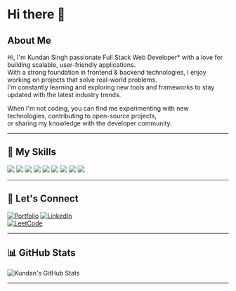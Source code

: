 # Hi there 👋

## About Me

Hi, I'm Kundan Singh passionate Full Stack Web Developer* with a love for building scalable, user-friendly applications.  
With a strong foundation in frontend & backend technologies, I enjoy working on projects that solve real-world problems.  
I'm constantly learning and exploring new tools and frameworks to stay updated with the latest industry trends.

When I'm not coding, you can find me experimenting with new technologies, contributing to open-source projects,  
or sharing my knowledge with the developer community.

---

## 🔧 My Skills

<p>
  <img src="https://img.shields.io/badge/Java-007396?logo=java&logoColor=white" />
  <img src="https://img.shields.io/badge/Spring_Boot-6DB33F?logo=spring-boot&logoColor=white" />
  <img src="https://img.shields.io/badge/Hibernate-59666C?logo=hibernate&logoColor=white" />
  <img src="https://img.shields.io/badge/SQL-4479A1?logo=mysql&logoColor=white" />
  <img src="https://img.shields.io/badge/MySQL-4479A1?logo=mysql&logoColor=white" />
  <img src="https://img.shields.io/badge/AWS-232F3E?logo=amazon-aws&logoColor=white" />
  <img src="https://img.shields.io/badge/JavaScript-F7DF1E?logo=javascript&logoColor=black" />
  <img src="https://img.shields.io/badge/CSS3-1572B6?logo=css3&logoColor=white" />
  <img src="https://img.shields.io/badge/HTML5-E34F26?logo=html5&logoColor=white" />
</p>

---

## 🔗 Let's Connect

[![Portfolio](https://img.shields.io/badge/Portfolio-000?style=flat&logo=google-chrome&logoColor=white)]([https://your-portfolio-link.com](https://kundanportfolio7872.netlify.app/))  
[![LinkedIn](https://img.shields.io/badge/LinkedIn-blue?logo=linkedin&logoColor=white)](http://www.linkedin.com/in/kundan19)  
[![LeetCode](https://img.shields.io/badge/LeetCode-FFA116?logo=leetcode&logoColor=white)](https://leetcode.com/kundan7872/)

---

## 📊 GitHub Stats

![Kundan's GitHub Stats](https://github-readme-stats.vercel.app/api?username=kundan7872&show_icons=true&theme=radical)

---
